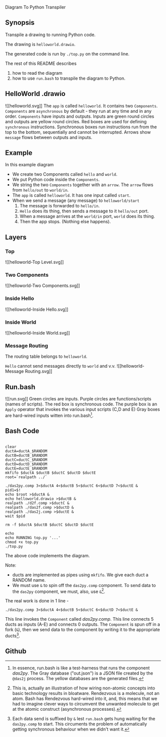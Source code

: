 Diagram To Python Transpiler
## Synopsis
Transpile a drawing to running Python code.

The drawing is `helloworld.drawio`.

The generated code is run by `./top.py` on the command line.

The rest of this README describes 
1. how to read the diagram
2. how to use `run.bash` to transpile the diagram to Python.

## HelloWorld .drawio
![[helloworld.svg]]
The `app` is called `helloworld`.
It contains two `Components`.`
Components` are `asynchronous` by default - they run at any time and in any order.
`Components` have inputs and outputs. 
Inputs are green round circles and outputs are yellow round circles.
Red boxes are used for defining `synchronous` instructions.  Synchronous boxes run instructions run from the top to the bottom, sequentially and cannot be interrupted.
Arrows show `message` flows between outputs and inputs.

## Example
In this example diagram
- We create two Components called `hello` and `world`.
- We put Python code inside the `Components`.
- We string the two `Components` together with an `arrow`.  The `arrow` flows from `hello/out` to `world/in`.
- The `app` is called `helloworld`.  It has one input called `start`.
- When we send a message (any message) to `helloworld/start`
	1. The message is forwarded to `hello/in`.
	2. `Hello` does its thing, then sends a message to it `hello/out` port.
	3. When a message arrives at the `world/in` port, `world` does its thing.
	4. Then the app stops.  (Nothing else happens).

## Layers
### Top
![[helloworld-Top Level.svg]]
### Two Components
![[helloworld-Two Components.svg]]
### Inside Hello
![[helloworld-Inside Hello.svg]]
### Inside World
![[helloworld-Inside World.svg]]
### Message Routing
The routing table belongs to `helloworld`.

`Hello` cannot send messages directly to `world` and v.v.
![[helloworld-Message Routing.svg]]
## Run.bash
![[run.svg]]
Green circles are inputs.
Purple circles are functions/scripts (names of scripts).
The red box is synchronous code.
The purple box is an `Apply` operator that invokes the various input scripts (C,D and E)
Gray boxes are hard-wired inputs witten into run.bash[^1].
[^1]: In essence, run.bash is like a test-harness that runs the component *das2py*.
The Gray database ("out.json") is a JSON file created by the `@das2j` process.
The yellow databases are the generated files[^2].
[^2]: In a fully-componentized system, these would probably be outputs, but this example is a POC (Proof of Concept) which used existing tools (e.g. *bash* and the filesystem)
The letters A/B/C/D/E are notes-to-self that relate to the text code of run.bash.
Arrows are `ducts` that connect ports and operators.  In `bash`, we can implement `ducts` as pipes (see `mkfifo`) and in other cases, we might implement ducts as sockets.  Sometimes, we might choose to implement `ducts` as function calls[^3].
[^3]: But! Be careful.  Ducts are asynchronous message paths and functions are synchronous.  For ideas on how to implement asynchronous messaging using function calls see [Call/Return Spaghetti](https://guitarvydas.github.io/2020/12/09/CALL-RETURN-Spaghetti.html)
## Bash Code
```

clear
ductA=ductA_$RANDOM
ductB=ductB_$RANDOM
ductC=ductC_$RANDOM
ductD=ductD_$RANDOM
ductE=ductE_$RANDOM
mkfifo $ductA $ductB $ductC $ductD $ductE
root=`realpath ../`

./das2py.comp 3<$ductA 4<$ductB 5<$ductC 6<$ductD 7<$ductE &
pid1=$!
echo $root >$ductA &
echo helloworld.drawio >$ductB &
realpath ./d2f.comp >$ductC &
realpath ./das2f.comp >$ductD &
realpath ./das2j.comp >$ductE &
wait $pid

rm -f $ductA $ductB $ductC $ductD $ductE

echo
echo RUNNING top.py '...'
chmod +x top.py
./top.py
```
The above code implements the diagram.

Note:
- ducts are implemented as pipes using `mkfifo`. We give each duct a RANDOM name.
- We must use `&` to spin off the `das2py.comp` component.  To send data to the `das2py` component, we must, also, use `&`[^4].
[^4]: This is, actually an illustration of how wiring non-atomic concepts into basic technology results in bloatware.  Rendezvous is a molecule, not an atom.  Bash has Rendezvous hard-wired into it, and, this means that we had to imagine clever ways to circumvent the unwanted molecule to get at the atomic construct (asynchronous processes).

The real work is done in 1 line - 
```
./das2py.comp 3<$ductA 4<$ductB 5<$ductC 6<$ductD 7<$ductE &
```
This line invokes the `Component` called *das2py.comp*.  This line connects 5 ducts as inputs (A-E) and connects 0 outputs.  The `Component` is spun off in a fork (`&`), then we send data to the component by writing it to the appropriate ducts[^5].
[^5]: Each data send is suffixed by `&` lest `run.bash` gets hung waiting for the `das2py.comp` to start.  This circuments the problem of automatically getting synchronous behaviour when we didn't want it.

## Github
